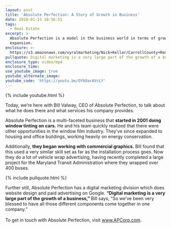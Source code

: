 ```yaml
---
layout: post
title: 'Absolute Perfection: A Story of Growth in Business'
date: 2018-01-15 10:56:51
tags:
  - Real Estate
excerpt: >-
  Absolute Perfection is a model in the business world in terms of growth and
  expansion.
enclosure: >-
  https://s3.amazonaws.com/vyralmarketing/Nick+Kellar/CarrollCounty+Real+Estate+Absolute+Perfection+Window+Tinting.mp4
pullquote: Digital marketing is a very large part of the growth of a business.
enclosure_type: video/mp4
enclosure_time:
use_youtube_image: true
youtube_alternate_image:
youtube_code: 'https://youtu.be/OY69arAVcLY'
---
```



{% include youtube.html %}

Today, we’re here with Bill Valway, CEO of Absolute Perfection, to talk about what he does there and what services his company provides.

Absolute Perfection is a multi-faceted business that **started in 2001 doing window tinting on cars.** He and his team quickly realized that there were other opportunities in the window film industry. They’ve since expanded to housing and office buildings, working heavily on energy conservation.

Additionally, **they began working with commercial graphics.** Bill found that this used a very similar skill set as far as the installation process goes. Now they do a lot of vehicle wrap advertising, having recently completed a large project for the Maryland Transit Administration where they wrapped over 400 buses.

{% include pullquote.html %}

Further still, Absolute Perfection has a digital marketing division which does website design and paid advertising on Google. **“Digital marketing is a very large part of the growth of a business,”** Bill says, “So we’ve been very blessed to have all those different components come together in one company.”<br><br>To get in touch with Absolute Perfection, visit www.APCorp.com.